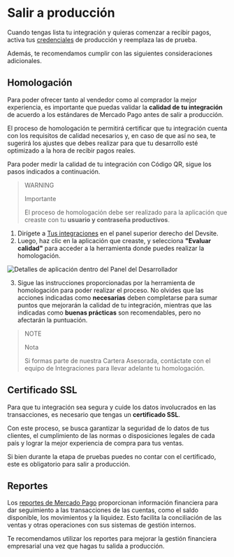 # Salir a producción

Cuando tengas lista tu integración y quieras comenzar a recibir pagos, activa tus [credenciales](/developers/es/docs/qr-code/additional-content/your-integrations/credentials) de producción y reemplaza las de prueba.

Además, te recomendamos cumplir con las siguientes consideraciones adicionales.

## Homologación

Para poder ofrecer tanto al vendedor como al comprador la mejor experiencia, es importante que puedas validar la **calidad de tu integración** de acuerdo a los estándares de Mercado Pago antes de salir a producción.

El proceso de homologación te permitirá certificar que tu integración cuenta con los requisitos de calidad necesarios y, en caso de que así no sea, te sugerirá los ajustes que debes realizar para que tu desarrollo esté optimizado a la hora de recibir pagos reales. 

Para poder medir la calidad de tu integración con Código QR, sigue los pasos indicados a continuación.

> WARNING
>
> Importante
> 
> El proceso de homologación debe ser realizado para la aplicación que creaste con tu **usuario y contraseña productivos**.

1. Dirígete a [Tus integraciones](https://www.mercadopago[FAKER][URL][DOMAIN]/developers/panel/app) en el panel superior derecho del Devsite. 
2. Luego, haz clic en la aplicación que creaste, y selecciona **"Evaluar calidad"** para acceder a la herramienta donde puedes realizar la homologación. 

![Detalles de aplicación dentro del Panel del Desarrollador](qr/homologacion-qr-es.png)

3. Sigue las instrucciones proporcionadas por la herramienta de homologación para poder realizar el proceso. No olvides que las acciones indicadas como **necesarias** deben completarse para sumar puntos que mejorarán la calidad de tu integración, mientras que las indicadas como **buenas prácticas** son recomendables, pero no afectarán la puntuación.

> NOTE
>
> Nota
> 
> Si formas parte de nuestra Cartera Asesorada, contáctate con el equipo de Integraciones para llevar adelante tu homologación.

## Certificado SSL

Para que tu integración sea segura y cuide los datos involucrados en las transacciones, es necesario que tengas un **certificado SSL**. 

Con este proceso, se busca garantizar la seguridad de lo datos de tus clientes, el cumplimiento de las normas o disposiciones legales de cada país y lograr la mejor experiencia de compra para tus ventas. 

Si bien durante la etapa de pruebas puedes no contar con el certificado, este es obligatorio para salir a producción.

## Reportes

Los [reportes de Mercado Pago](/developers/es/docs/qr-code/additional-content/reports/introduction) proporcionan información financiera para dar seguimiento a las transacciones de las cuentas, como el saldo disponible, los movimientos y la liquidez. Esto facilita la conciliación de las ventas y otras operaciones con sus sistemas de gestión internos.

Te recomendamos utilizar los reportes para mejorar la gestión financiera empresarial una vez que hagas tu salida a producción.
